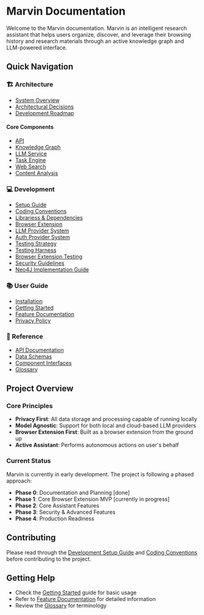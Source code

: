 # Marvin Documentation

Welcome to the Marvin documentation. Marvin is an intelligent research assistant that helps users organize, discover, and leverage their browsing history and research materials through an active knowledge graph and LLM-powered interface.

## Quick Navigation

### 🏗 Architecture
- [System Overview](architecture/overview.md)
- [Architectural Decisions](architecture/decisions.md)
- [Development Roadmap](architecture/roadmap.md)

#### Core Components
- [API](api/api-docs.md)
- [Knowledge Graph](architecture/components/knowledge-graph.md)
- [LLM Service](architecture/components/llm-service.md)
- [Task Engine](architecture/components/task-engine.md)
- [Web Search](architecture/components/web-search.md)
- [Content Analysis](architecture/components/content-analysis.md)

### 💻 Development
- [Setup Guide](development/setup.md)
- [Coding Conventions](development/conventions.md)
- [Librariess & Dependencies](development/dependencies.md)
- [Browser Extension](development/extension.md)
- [LLM Provider System](development/llm-provider.md)
- [Auth Provider System](development/auth-provider.md)
- [Testing Strategy](development/testing.md)
- [Testing Harness](development/test-harness-docs.md)
- [Browser Extension Testing](development/browser-testing.md)
- [Security Guidelines](development/security.md)
- [Neo4J Implementation Guide](development/neo4j-integration.md)

### 📚 User Guide
- [Installation](user/installation.md)
- [Getting Started](user/getting-started.md)
- [Feature Documentation](user/features.md)
- [Privacy Policy](user/privacy.md)

### 📖 Reference
- [API Documentation](reference/api_reference.md)
- [Data Schemas](reference/schemas.md)
- [Component Interfaces](reference/interfaces/)
- [Glossary](reference/glossary.md)

## Project Overview

### Core Principles
- **Privacy First**: All data storage and processing capable of running locally
- **Model Agnostic**: Support for both local and cloud-based LLM providers
- **Browser Extension First**: Built as a browser extension from the ground up
- **Active Assistant**: Performs autonomous actions on user's behalf

### Current Status
Marvin is currently in early development. The project is following a phased approach:

- **Phase 0**: Documentation and Planning [done]
- **Phase 1**: Core Browser Extension MVP [currently in progress]
- **Phase 2**: Core Assistant Features
- **Phase 3**: Security & Advanced Features
- **Phase 4**: Production Readiness

## Contributing
Please read through the [Development Setup Guide](development/setup.md) and [Coding Conventions](development/conventions.md) before contributing to the project.

## Getting Help
- Check the [Getting Started](user/getting-started.md) guide for basic usage
- Refer to [Feature Documentation](user/features.md) for detailed information
- Review the [Glossary](reference/glossary.md) for terminology